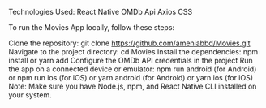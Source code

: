 Technologies Used:
React Native
OMDb Api
Axios
CSS

To run the Movies App locally, follow these steps:

Clone the repository: git clone https://github.com/ameniabbd/Movies.git
Navigate to the project directory: cd Movies
Install the dependencies: npm install or yarn add
Configure the OMDb API credentials in the project
Run the app on a connected device or emulator: npm run android (for Android) or npm run ios (for iOS) or yarn android (for Android) or yarn ios (for iOS)
Note: Make sure you have Node.js, npm, and React Native CLI installed on your system.
